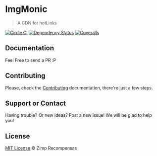 ImgMonic
===================

> A CDN for hotLinks

[![Circle CI][circle-image]][circle-url] [![Dependency Status][depstat-image]][depstat-url] [![Coveralls][coveralls-image]][coveralls-url]

## Documentation

Feel Free to send a PR :P

## Contributing

Please, check the [Contributing](CONTRIBUTING.md) documentation, there're just a few steps.

## Support or Contact

Having trouble? Or new ideas? Post a new issue! We will be glad to help you!

## License

[MIT License](http://zimp.mit-license.org) © Zimp Recompensas

[circle-url]: https://circleci.com/gh/ZimpFidelidade/imgmonic
[circle-image]: https://img.shields.io/circleci/project/ZimpFidelidade/imgmonic.svg
[depstat-url]: https://david-dm.org/ZimpFidelidade/imgmonic
[depstat-image]: https://david-dm.org/ZimpFidelidade/imgmonic.png
[coveralls-image]: https://coveralls.io/repos/ZimpFidelidade/imgmonic/badge.svg?branch=master&service=github
[coveralls-url]: https://coveralls.io/github/ZimpFidelidade/imgmonic?branch=master